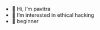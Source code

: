 - 👋 Hi, I’m pavitra
- 👀 I’m interested in ethical hacking
- 🌱 beginner
  


<!---
wtfworthit/wtfworthit is a ✨ special ✨ repository because its `README.md` (this file) appears on your GitHub profile.
You can click the Preview link to take a look at your changes.
--->
